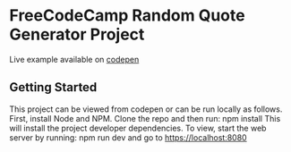 # FreeCodeCamp Random Quote Generator Project
Live example available on [codepen](http://codepen.io/ZenMerlin11/pen/xREbpp)
## Getting Started
This project can be viewed from codepen or can be run locally as follows.
First, install Node and NPM. Clone the repo and then run:
    npm install
This will install the project developer dependencies. To view, start the
web server by running:
    npm run dev
and go to <https://localhost:8080>
